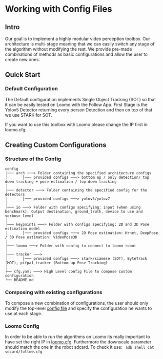 # Working with Config Files

## Intro

Our goal is to implement a highly modular video perception toolbox. Our architecture is multi-stage meaning that we can easily switch any stage of the algorithm without modifying the rest. We provide pre-made combinations of methods as basic configurations and allow the user to create new ones.

## Quick Start
### Default Configuration

The Default configuration implements Single Object Tracking (SOT) so that it can be easily tested on Loomo with the Follow App. First Stage is the Yolov5 Detector returning every person Detection and then on top of that we use STARK for SOT.

If you want to use this toolbox with Loomo please change the IP first in loomo.cfg


## Creating Custom Configurations

### Structure of the Config

    config
    │─── arch ───> Folder containing the specified architecture configs
    │       │─── provided configs ───> bottom up / only detection/ top down tracking + pose estimation / top down tracking
    │ 
    │─── detector ───> Folder containing the specified config for the detectors
    │       │─── provided configs ───> yolov5/yolov7
    │ 
    │─── io ───> Folder with configs specifying: input (when using benchmark), Output destination, ground_truth, device to use and verbose level
    │ 
    │─── keypoints ───> Folder with configs specifying: 2D and 3D Pose estimation model
    │       │─── provided configs ───> 2D Pose estimation: Hrnet, DeepPose / 3D Pose estimation: VideoPose3D
    │ 
    │─── loomo ───> Folder with config to connect to loomo robot
    │ 
    │─── tracker ───> 
    │       │─── provided configs ───> stark/siamese (SOT), ByteTrack (MOT), pifpaf_tracker (Bottom-up Pose Tracking)
    │ 
    ├── cfg.yaml ───> High Level config File to compose custom  configuration
    └── README.md

### Composing with existing configurations

To compose a new combination of configurations, the user should only modify the top-level [config file](./cfg.yaml) and specify the configuration he wants to use at each stage.

### Loomo Config

In order to be able to run the algorithms on Loomo its really important to have set the right IP in [loomo.cfg](./loomo/loomo_cfg.yaml). Furthermore the downscale parameter should match the one in the robot sdcard. To check it use: ` adb shell cat sdcard/follow.cfg`